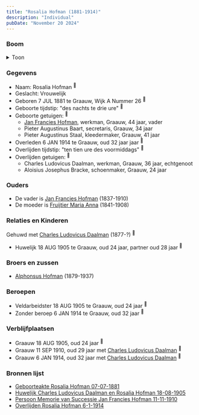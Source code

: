```yaml
---
title: "Rosalia Hofman (1881-1914)"
description: "Individual"
pubDate: "November 20 2024"
---
```


### Boom
<details><summary>Toon</summary>

![test](https://www.plantuml.com/plantuml/svg/ZPFVJzim4CVV_LUSu65FICdIB6bL5Lfes2gOq0OFUwekoT6QEdRbSrPLgF_xN9fG40FwPEjyFpvtt_CPExIkhfJWXTHBj5X1ZiLYPasjotEZZ0LdKRD_8kt4N9O4XRI5ejsTggLRGqLLJfPt9dPaoRZraiIBh8L2PdWK030ojYHxEvV5GXDplr-Xr8C1H68Zn1UuUIh5OXTnD44DcKSe935yD_SLwYD0XXz144GnmF4uok9iv5C_tajIvGRwlHppzJGtpYdg3I1COJBywOyeWKkBMAzUkFAYLcgAkfmMrZ3dnYDjOqBuFRw1i1i6RSoc9SfiBH-S90lNQ2N2K6lS8tKzKZOQH-FeGwHEw9lHZhHafizv4XZUNNgS87s3q--jg2obdctpmlNmZy-U94z0cGSAOpXMSZPtQrBAh3pKHZIpEpbfF4H3lZSqaTxWdxx67T5M-sKObM_wjHBU0vvr_Bpz12PtLnup3GyMvDjEmsxOsG-WPJgVerL-EwxgqloLHSrmWQXUuQM7BKfo-8QSmkax6gIjLl6p26dwNn6sOsjcdgQY0TqRn1dfqd_EVm00)
</details>

### Gegevens
- Naam: Rosalia Hofman <sup><a href="../s00423/" style="text-decoration:none" title="Geboorteakte Rosalia Hofman 07-07-1881">:link:</a></sup>
- Geslacht: Vrouwelijk
- Geboren 7 JUL 1881 te Graauw, Wijk A Nummer 26 <sup><a href="../s00423/" style="text-decoration:none" title="Geboorteakte Rosalia Hofman 07-07-1881">:link:</a></sup>
- Geboorte tijdstip: "des nachts te drie ure" <sup><a href="../s00423/" style="text-decoration:none" title="Geboorteakte Rosalia Hofman 07-07-1881">:link:</a></sup>
- Geboorte getuigen: <sup><a href="../s00423/" style="text-decoration:none" title="Geboorteakte Rosalia Hofman 07-07-1881">:link:</a></sup>
  - [Jan Francies Hofman](../i00035/), werkman, Graauw, 44 jaar, vader
  - Pieter Augustinus Baart, secretaris, Graauw, 34 jaar
  - Pieter Augustinus Staal, kleedermaker, Graauw, 41 jaar
- Overleden 6 JAN 1914 te Graauw, oud 32 jaar jaar <sup><a href="../s00430/" style="text-decoration:none" title="Overlijden Rosalia Hofman 6-1-1914">:link:</a></sup>
- Overlijden tijdstip: "ten tien ure des voormiddags" <sup><a href="../s00430/" style="text-decoration:none" title="Overlijden Rosalia Hofman 6-1-1914">:link:</a></sup>
- Overlijden getuigen: <sup><a href="../s00430/" style="text-decoration:none" title="Overlijden Rosalia Hofman 6-1-1914">:link:</a></sup>
  - Charles Ludovicus Daalman, werkman, Graauw, 36 jaar, echtgenoot
  - Aloisius Josephus Bracke, schoenmaker, Graauw, 24 jaar

### Ouders
- De vader is [Jan Francies Hofman](../i00035/) (1837-1910)
- De moeder is [Fruijtier Maria Anna](../i00039/) (1841-1908)

### Relaties en Kinderen

Gehuwd met [Charles Ludovicus Daalman](../i00258/) (1877-?) <sup><a href="../s00427/" style="text-decoration:none" title="Huwelijk Charles Ludovicus Daalman en Rosalia Hofman 18-08-1905">:link:</a></sup>
- Huwelijk 18 AUG 1905 te Graauw, oud 24 jaar, partner oud 28 jaar <sup><a href="../s00427/" style="text-decoration:none" title="Huwelijk Charles Ludovicus Daalman en Rosalia Hofman 18-08-1905">:link:</a></sup>

### Broers en zussen
- [Alphonsus Hofman](../i00253/) (1879-1937)

### Beroepen
- Veldarbeidster 18 AUG 1905 te Graauw, oud 24 jaar <sup><a href="../s00427/" style="text-decoration:none" title="Huwelijk Charles Ludovicus Daalman en Rosalia Hofman 18-08-1905">:link:</a></sup>
- Zonder beroep 6 JAN 1914 te Graauw, oud 32 jaar <sup><a href="../s00430/" style="text-decoration:none" title="Overlijden Rosalia Hofman 6-1-1914">:link:</a></sup>

### Verblijfplaatsen
- Graauw  18 AUG 1905, oud 24 jaar  <sup><a href="../s00427/" style="text-decoration:none" title="Huwelijk Charles Ludovicus Daalman en Rosalia Hofman 18-08-1905">:link:</a></sup>
- Graauw  11 SEP 1910, oud 29 jaar met [Charles Ludovicus Daalman](../i00258/) <sup><a href="../s00054/" style="text-decoration:none" title="Overlijden Jan Francies Hofman 11-9-1910">:link:</a></sup>
- Graauw  6 JAN 1914, oud 32 jaar met [Charles Ludovicus Daalman](../i00258/) <sup><a href="../s00430/" style="text-decoration:none" title="Overlijden Rosalia Hofman 6-1-1914">:link:</a></sup>

### Bronnen lijst
- [Geboorteakte Rosalia Hofman 07-07-1881](../s00423/)
- [Huwelijk Charles Ludovicus Daalman en Rosalia Hofman 18-08-1905](../s00427/)
- [Persoon Memorie van Successie Jan Francies Hofman 11-11-1910](../s00429/)
- [Overlijden Rosalia Hofman 6-1-1914](../s00430/)